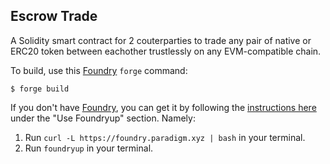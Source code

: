 ## Escrow Trade

A Solidity smart contract for 2 couterparties to trade any pair of native or ERC20 token between eachother trustlessly on any EVM-compatible chain.

To build, use this [Foundry](https://book.getfoundry.sh/) `forge` command:
```shell
$ forge build
```

If you don't have [Foundry](https://book.getfoundry.sh/), you can get it by following the [instructions here](https://book.getfoundry.sh/getting-started/installation) under the "Use Foundryup" section. Namely:
1. Run `curl -L https://foundry.paradigm.xyz | bash` in your terminal.
2. Run `foundryup` in your terminal.

